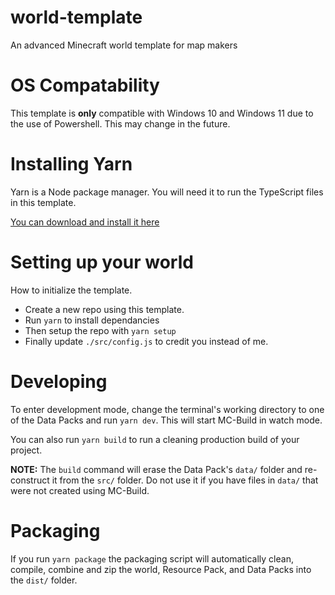# world-template
An advanced Minecraft world template for map makers

# OS Compatability
This template is **only** compatible with Windows 10 and Windows 11 due to the use of Powershell. This may change in the future.

# Installing Yarn
Yarn is a Node package manager. You will need it to run the TypeScript files in this template.

[You can download and install it here](https://classic.yarnpkg.com/lang/en/docs/install)

# Setting up your world
How to initialize the template.
- Create a new repo using this template.
- Run `yarn` to install dependancies
- Then setup the repo with `yarn setup`
- Finally update `./src/config.js` to credit you instead of me.

# Developing
To enter development mode, change the terminal's working directory to one of the Data Packs and run `yarn dev`. This will start MC-Build in watch mode.

You can also run `yarn build` to run a cleaning production build of your project.

**NOTE:** The `build` command will erase the Data Pack's `data/` folder and re-construct it from the `src/` folder. Do not use it if you have files in `data/` that were not created using MC-Build.

# Packaging
If you run `yarn package` the packaging script will automatically clean, compile, combine and zip the world, Resource Pack, and Data Packs into the `dist/` folder.